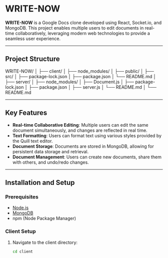 # WRITE-NOW

**WRITE-NOW** is a Google Docs clone developed using React, Socket.io, and MongoDB. This project enables multiple users to edit documents in real-time collaboratively, leveraging modern web technologies to provide a seamless user experience.

---

## Project Structure
WRITE-NOW/ │ ├── client/ │ ├── node_modules/ │ ├── public/ │ ├── src/ │ ├── package-lock.json │ ├── package.json │ └── README.md │ ├── server/ │ ├── node_modules/ │ ├── Document.js │ ├── package-lock.json │ ├── package.json │ ├── server.js │ └── README.md │ └── README.md


---

## Key Features

- **Real-time Collaborative Editing**: Multiple users can edit the same document simultaneously, and changes are reflected in real time.
- **Text Formatting**: Users can format text using various styles provided by the Quill text editor.
- **Document Storage**: Documents are stored in MongoDB, allowing for persistent data storage and retrieval.
- **Document Management**: Users can create new documents, share them with others, and undo/redo changes.

---

## Installation and Setup

### Prerequisites

- [Node.js](https://nodejs.org/)
- [MongoDB](https://www.mongodb.com/)
- npm (Node Package Manager)

### Client Setup

1. Navigate to the client directory:
   ```bash
   cd client

